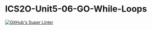 # ICS2O-Unit5-06-GO-While-Loops
[![GitHub's Super Linter](https://github.com/haokai-li/ICS2O-Unit5-06-GO-While-Loops/workflows/GitHub's%20Super%20Linter/badge.svg)](https://github.com/haokai-li/ICS2O-Unit5-06-GO-While-Loops/actions)